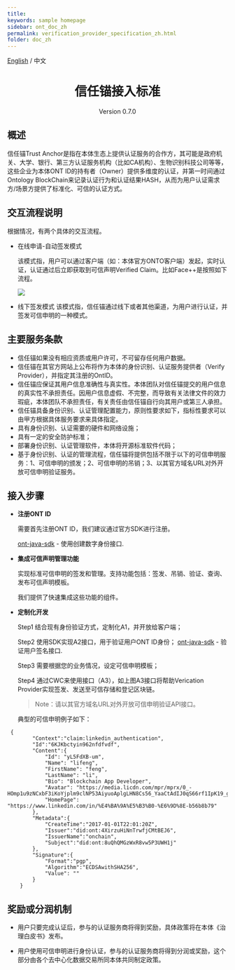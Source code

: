 ```yaml
---
title: 
keywords: sample homepage
sidebar: ont_doc_zh
permalink: verification_provider_specification_zh.html
folder: doc_zh
---
```



[English](./verification_provider_specification_en.html) / 中文


<h1 align="center">信任锚接入标准 </h1>
<p align="center" class="version">Version 0.7.0 </p>

## 概述

信任锚Trust Anchor是指在本体生态上提供认证服务的合作方，其可能是政府机关、大学、银行、第三方认证服务机构（比如CA机构）、生物识别科技公司等等，这些企业为本体ONT ID的持有者（Owner）提供多维度的认证，并第一时间通过Ontology BlockChain来记录认证行为和认证结果HASH，从而为用户认证需求方/场景方提供了标准化、可信的认证方式。

## 交互流程说明

根据情况，有两个具体的交互流程。

* 在线申请-自动签发模式

    该模式指，用户可以通过客户端（如：本体官方ONTO客户端）发起，实时认证，认证通过后立即获取到可信声明Verified Claim。比如Face++是按照如下流程。

    ![](../../images/5a92d69de4b0874437cfe5f3.png)


* 线下签发模式
    该模式指，信任锚通过线下或者其他渠道，为用户进行认证，并签发可信申明的一种模式。

## 主要服务条款

* 信任锚如果没有相应资质或用户许可，不可留存任何用户数据。
* 信任锚在其官方网站上公布将作为本体的身份识别、认证服务提供者（Verify Provider），并指定其注册的OntID。
* 信任锚应保证其用户信息准确性与真实性。本体团队对信任锚提交的用户信息的真实性不承担责任。因用户信息虚假、不完整，而导致有关法律文件的效力瑕疵，本体团队不承担责任，有关责任由信任锚自行向其用户或第三人承担。
* 信任锚具备身份识别、认证管理配置能力，原则性要求如下，指标性要求可以由甲方根据具体服务要求来具体指定。
* 具有身份识别、认证需要的硬件和网络设施；
* 具有一定的安全防护标准；
* 部署身份识别、认证管理软件，本体将开源标准软件代码；
* 基于身份识别、认证的管理流程，信任锚将提供包括不限于以下的可信申明服务：1、可信申明的颁发；2、可信申明的吊销；3、以其官方域名URL对外开放可信申明验证服务。

## 接入步骤


* **注册ONT ID**

    需要首先注册ONT ID，我们建议通过官方SDK进行注册。

    [ont-java-sdk](https://github.com/ontio/ontology-java-sdk) - 使用创建数字身份接口.

* **集成可信声明管理功能**

    实现标准可信申明的签发和管理。支持功能包括：签发、吊销、验证、查询、发布可信声明模板。
    
    我们提供了快速集成这些功能的组件。

* **定制化开发**

    Step1 结合现有身份验证方式，定制化A1，并开放给客户端；

    Step2 使用SDK实现A2接口，用于验证用户ONT ID身份；
    [ont-java-sdk](https://github.com/ontio/ontology-java-sdk) - 验证用户签名接口.

    Step3 需要根据您的业务情况，设定可信申明模板；
    
    Step4 通过CWC来使用接口（A3），如上图A3接口将帮助Verication Provider实现签发、发送至可信存储和登记区块链。

    > Note：请以其官方域名URL对外开放可信申明验证API接口。

    典型的可信申明例子如下：
```
 {
        "Context":"claim:linkedin_authentication",
        "Id":"6KJKbctyin962nfdfvdf",
        "Content":{
            "Id": "yL5FdXB-um",
            "Name": "lifeng",
            "FirstName": "feng",
            "LastName": "li",
            "Bio": "Blockchain App Developer",
            "Avatar": "https://media.licdn.com/mpr/mprx/0_-HOmp1u9zNCxbF3iKoYjplm9clNP53AiyuoAplgLHN8Cs56_YaaCtAdIJ0qS66rf1IpK19_gajZa",
            "HomePage": "https://www.linkedin.com/in/%E4%BA%9A%E5%B3%B0-%E6%9D%8E-b56b8b79"
        },
        "Metadata":{
            "CreateTime":"2017-01-01T22:01:20Z",
            "Issuer":"did:ont:4XirzuHiNnTrwfjCMtBEJ6",
            "IssuerName":"onchain",
            "Subject":"did:ont:8uQhQMGzWxR8vw5P3UWH1j"
        },
        "Signature":{
            "Format":"pgp",
            "Algorithm":"ECDSAwithSHA256",
            "Value": ""
        }
    }     
```



## 奖励或分润机制

* 用户只要完成认证后，参与的认证服务商将得到奖励，具体政策将在本体《治理白皮书》发布。

* 用户使用可信申明进行身份认证，参与的认证服务商将得到分润或奖励，这个部分由各个去中心化数据交易所同本体共同制定政策。